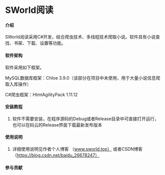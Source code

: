 # SWorld阅读

#### 介绍
SWorld阅读采用C#开发，结合爬虫技术、多线程技术爬取小说。软件具有小说查找、书架、下载、设置等功能。

#### 软件架构
软件采用如下框架。

MySQL数据库框架：Chloe 3.9.0（该部分在项目中未使用，用于大量小说信息爬取入库操作）

C#爬虫框架：HtmlAgilityPack 1.11.12


#### 安装教程

1. 软件不需要安装，在程序源码的Debug或者Release目录中可直接打开运行，也可以在码云的Release界面下载最新发布版本

#### 使用说明

1. 详细使用说明见作者个人博客 （www.sworld.top） 或者CSDN博客（https://blog.csdn.net/baidu_26678247）

#### 参与贡献

